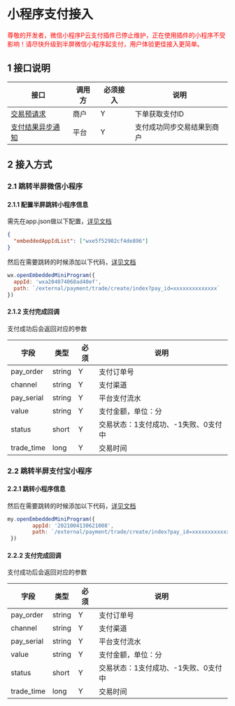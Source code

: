 # 小程序支付接入


<font color="red">
尊敬的开发者，微信小程序P云支付插件已停止维护，正在使用插件的小程序不受影响！请尽快升级到半屏微信小程序起支付，用户体验更佳接入更简单。
</font>


## 1 接口说明

|接口|调用方|必须接入|说明|
|---|---|---|---|
|[交易预请求](./../api/trade-prepare.html)|商户|Y|下单获取支付ID|
|[支付结果异步通知](./../api/trade-notify.html)|平台|Y|支付成功同步交易结果到商户|


## 2 接入方式

### 2.1 跳转半屏微信小程序

#### 2.1.1 配置半屏跳转小程序信息

需先在app.json做以下配置，[详见文档](https://developers.weixin.qq.com/miniprogram/dev/framework/open-ability/openEmbeddedMiniProgram.html)

```json
{
  "embeddedAppIdList": ["wxe5f52902cf4de896"]
}
```

然后在需要跳转的时候添加以下代码，[详见文档](https://developers.weixin.qq.com/miniprogram/dev/api/navigate/wx.openEmbeddedMiniProgram.html)

```js
wx.openEmbeddedMiniProgram({
  appId: 'wxa204074068ad40ef',
  path: `/external/payment/trade/create/index?pay_id=xxxxxxxxxxxxxx`
})
```

#### 2.1.2 支付完成回调

支付成功后会返回对应的参数

| 字段       | 类型   | 必须 | 说明                                 |
| ---------- | ------ | ---- | ------------------------------------ |
| pay_order  | string | Y    | 支付订单号                           |
| channel    | string | Y    | 支付渠道                             |
| pay_serial | string | Y    | 平台支付流水                         |
| value      | string | Y    | 支付金额，单位：分                   |
| status     | short  | Y    | 交易状态：1支付成功、-1失败、0支付中 |
| trade_time | long   | Y    | 交易时间                             |


<!-- ### 2.2 微信小程序插件支付接入

#### 2.2.1 添加插件

使用插件前，在项目根目录app.json中声明本插件(根据微信开发者工具控制台提示添加插件）
注意：插件版本号更新后开发工具会有提示，可根据提示修改为最新的插件版本号

代码示例：

```json
{
  "plugins": {
    "pay-plugin": {
      "version": "1.0.8",  //引入插件最新版本号
      "provider": "wx5beb76c5c126875c"  //插件的appid
    }
  }
}

```

#### 2.2.2 使用插件自定义组件

**需携带参数 ：pay_id=xxxxxxxxxxxxxx" 支付订单编号**

在需要跳转到插件页面的 wxml 中**，url 使用 plugin:// 前缀**，形如 plugin://PLUGIN_NAME/PLUGIN_PAGE， 如：

代码示例：
```html
<navigator url="plugin://pay-plugin/Create?pay_id=xxxxxxxxxxxxxx">
    <button type="primary">去缴费</button>
</navigator>
``` -->

### 2.2 跳转半屏支付宝小程序

#### 2.2.1 跳转小程序信息

然后在需要跳转的时候添加以下代码，[详见文档](https://developers.weixin.qq.com/miniprogram/dev/api/navigate/wx.openEmbeddedMiniProgram.html)

```js
my.openEmbeddedMiniProgram({
        appId: '2021004130621008',
        path: `/external/payment/trade/create/index?pay_id=xxxxxxxxxxxxxx`,
 })
```

#### 2.2.2 支付完成回调

支付成功后会返回对应的参数

| 字段       | 类型   | 必须 | 说明                                 |
| ---------- | ------ | ---- | ------------------------------------ |
| pay_order  | string | Y    | 支付订单号                           |
| channel    | string | Y    | 支付渠道                             |
| pay_serial | string | Y    | 平台支付流水                         |
| value      | string | Y    | 支付金额，单位：分                   |
| status     | short  | Y    | 交易状态：1支付成功、-1失败、0支付中 |
| trade_time | long   | Y    | 交易时间                             |

